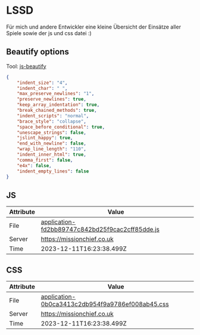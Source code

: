 # LSSD
Für mich und andere Entwickler eine kleine Übersicht der Einsätze aller Spiele sowie der js und css datei :)

<!-- automated -->
## Beautify options
Tool: [js-beautify](https://github.com/beautify-web/js-beautify)
```json
{
    "indent_size": "4",
    "indent_char": " ",
    "max_preserve_newlines": "1",
    "preserve_newlines": true,
    "keep_array_indentation": true,
    "break_chained_methods": true,
    "indent_scripts": "normal",
    "brace_style": "collapse",
    "space_before_conditional": true,
    "unescape_strings": false,
    "jslint_happy": true,
    "end_with_newline": false,
    "wrap_line_length": "110",
    "indent_inner_html": true,
    "comma_first": false,
    "e4x": false,
    "indent_empty_lines": false
}
```

## JS
| Attribute | Value |
| --------- | ----- |
| File      | [application-fd2bb89747c842bd25f9cac2cff85dde.js](https://missionchief.co.uk/assets/application-fd2bb89747c842bd25f9cac2cff85dde.js) |
| Server    | https://missionchief.co.uk |
| Time      | 2023-12-11T16:23:38.499Z |

## CSS
| Attribute | Value |
| --------- | ----- |
| File      | [application-0b0ca3413c2db954f9a9786ef008ab45.css](https://missionchief.co.uk/assets/application-0b0ca3413c2db954f9a9786ef008ab45.css) |
| Server    | https://missionchief.co.uk |
| Time      | 2023-12-11T16:23:38.499Z |
<!-- /automated -->
